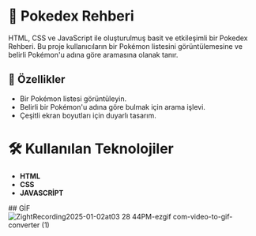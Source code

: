 # 🎩 Pokedex Rehberi

HTML, CSS ve JavaScript ile oluşturulmuş basit ve etkileşimli bir Pokedex Rehberi. 
Bu proje kullanıcıların bir Pokémon listesini görüntülemesine ve belirli Pokémon'u adına göre aramasına olanak tanır.

## 🚀 Özellikler

- Bir Pokémon listesi görüntüleyin.
- Belirli bir Pokémon'u adına göre bulmak için arama işlevi.
- Çeşitli ekran boyutları için duyarlı tasarım.

# 🛠️ Kullanılan Teknolojiler
- **HTML**
- **CSS**
- **JAVASCRİPT**

## GİF
![ZightRecording2025-01-02at03 28 44PM-ezgif com-video-to-gif-converter (1)](https://github.com/user-attachments/assets/6f349fe9-960a-4f54-a7cb-ca9c9b13c0b8)
